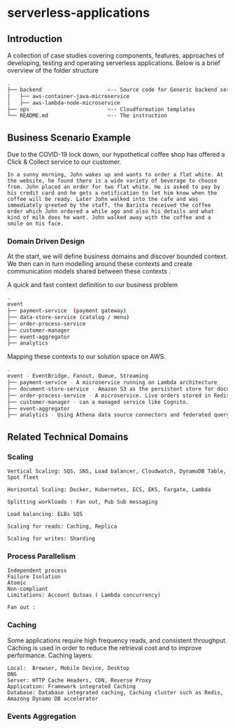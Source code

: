 # serverless-applications
## Introduction ##
A collection of case studies covering components, features, approaches of developing, testing and operating serverless applications. Below is a brief overview of the folder structure

```bash
.
├── backend                     <-- Source code for Generic backend services 
│   ├── aws-container-java-microservice
│   ├── aws-lambda-node-microservice
├── ops                         <-- Cloudformation templates
└── README.md                   <-- The instruction
```

## Business Scenario Example ##
Due to the COVID-19 lock down, our hypothetical coffee shop has offered a Click & Collect service to our customer.

    In a sunny morning, John wakes up and wants to order a flat white. At the website, he found there is a wide variety of beverage to choose from. John placed an order for two flat white. He is asked to pay by his credit card and he gets a notification to let him know when the coffee will be ready. Later John walked into the cafe and was immediately greeted by the staff, the Barista received the coffee order which John ordered a while ago and also his details and what kind of milk does he want. John walked away with the coffee and a smile on his face. 

### Domain Driven Design ###
At the start, we will define business domains and discover bounded context. We then can in turn modelling around these contexts and create communication models shared between these contexts .

A quick and fast context definition to our business problem
```bash
.
event
├── payment-service  (payment gateway)
├── data-store-service (catalog / menu) 
├── order-process-service 
├── customer-manager
├── event-aggregator
├── analytics
```
Mapping these contexts to our solution space on AWS.
```bash
.
event - EventBridge, Fanout, Queue, Streaming
├── payment-service - A microservice running on Lambda architecture
├── document-store-service - Amazon S3 as the persistent store for document with an Amazon Elasticcach redis
├── order-process-service - A microservice. Live orders stored in Redis to enable live update retieval.
├── customer-manager - can a managed service like Cognito.
├── event-aggregator 
├── analytics - Using Athena data source connectors and federated query.
```

## Related Technical Domains ##

### Scaling ###

    Vertical Scaling: SQS, SNS, Load balancer, Cloudwatch, DynamoDB Table, Spot fleet
    
    Horizontal Scaling: Docker, Kubernetes, ECS, EKS, Fargate, Lambda

    Splitting workloads : Fan out, Pub Sub messaging
    
    Load balancing: ELBs SQS
    
    Scaling for reads: Caching, Replica
    
    Scaling for writes: Sharding
    
    
### Process Parallelism ###

    Independent process
    Failure Isolation
    Atomic
    Non-compliant
    Limitations: Account Qutoas ( Lambda concurrency)
    
    Fan out : 
    
### Caching ###
Some applications require high frequency reads, and consistent throughput. Caching is used in order to reduce the retrieval cost and to improve performance.
Caching layers:

    Local:  Browser, Mobile Device, Desktop
    DNS
    Server: HTTP Cache Headers, CDN, Reverse Proxy
    Application: Framework integrated Caching
    Database: Database integrated caching, Caching cluster such as Redis, Amazong Dynamo DB accelerator
    

### Events Aggregation ###

